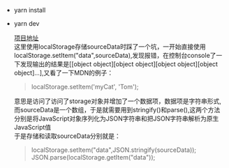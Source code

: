 * yarn install
* yarn dev

    [项目地址](https://zjinxing.github.io/ife2018/%E9%9B%B6%E5%9F%BA%E7%A1%80%E5%AD%A6%E9%99%A2/js%E9%83%A8%E5%88%86/day37To38/dist/index.html)  
    这里使用localStorage存储sourceData时踩了一个坑，一开始直接使用localStorage.setItem("data",sourceData),发现报错，在控制台console了一下发现输出的结果是[[object object][object object][object object][object object]...],又看了一下MDN的例子：  
    >localStorage.setItem('myCat', 'Tom');  
      
    意思是访问了访问了storage对象并增加了一个数据项，数据项是字符串形式,而sourceData是一个数组，于是就需要用到stringify()和parse(),这两个方法分别是将JavaScript对象序列化为JSON字符串和把JSON字符串解析为原生JavaScript值  
    于是存储和读取sourceData分别就是：  
    >localStorage.setItem("data",JSON.stringify(sourceData));  
     JSON.parse(localStorage.getItem("data"));